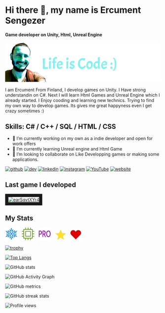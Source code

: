 # Hi there 👋, my name is Ercument Sengezer
#### Game developer on Unity, Html, Unreal Engine
![Game developer on Unity, Html, Unreal Engine](https://github.com/ercutto/ercutto/blob/main/Erccument%20Sengezer.png)

I am Ercument From Finland, I develop games on Unity. I Have strong understandin on C#. Next I will learn Html Games and Unreal Engine which I already started.
I Enjoy cooding and learning new technics. Trying to find my own way to develop games. Its gives me great happyness even I get crazy sometimes :) 

## Skills: C# / C++ / SQL / HTML / CSS

- 🔭 I’m currently working on my own as a indie developer and open for work offers 
- 🌱 I’m currently learning Unreal engine and Html Game 
- 👯 I’m looking to collaborate on Like Developping games or making some applications. 


[<img src='https://cdn.jsdelivr.net/npm/simple-icons@3.0.1/icons/github.svg' alt='github' height='40'>](https://github.com/ercutto)  [<img src='https://cdn.jsdelivr.net/npm/simple-icons@3.0.1/icons/hashnode.svg' alt='dev' height='40'>](https://ercuttogamelay.blogspot.com/)  [<img src='https://cdn.jsdelivr.net/npm/simple-icons@3.0.1/icons/linkedin.svg' alt='linkedin' height='40'>](https://www.linkedin.com/in/ercument-sengezer-linktome/)  [<img src='https://cdn.jsdelivr.net/npm/simple-icons@3.0.1/icons/instagram.svg' alt='instagram' height='40'>](https://www.instagram.com/ercutto/)  [<img src='https://cdn.jsdelivr.net/npm/simple-icons@3.0.1/icons/youtube.svg' alt='YouTube' height='40'>](https://www.youtube.com/c/ercuttogameplay)  [<img src='https://cdn.jsdelivr.net/npm/simple-icons@3.0.1/icons/icloud.svg' alt='website' height='40'>](https://bamboomgame.fi/)  
## Last game I developed
<a href="https://www.youtube.com/watch?v=earSqvtXYr4" target="_blank"><img src="https://www.youtube.com/watch?v=earSqvtXYr4/0.jpg" 
alt=" earSqvtXYr4" width="240" height="180" border="10" /></a>
## My Stats
<a href='https://archiveprogram.github.com/'><img src='https://raw.githubusercontent.com/acervenky/animated-github-badges/master/assets/acbadge.gif' width='40' height='40'></a> <a href='https://docs.github.com/en/developers'><img src='https://raw.githubusercontent.com/acervenky/animated-github-badges/master/assets/devbadge.gif' width='40' height='40'></a> <a href='https://github.com/pricing'><img src='https://raw.githubusercontent.com/acervenky/animated-github-badges/master/assets/pro.gif' width='40' height='40'></a> <a href='https://stars.github.com/'><img src='https://raw.githubusercontent.com/acervenky/animated-github-badges/master/assets/starbadge.gif' width='35' height='35'></a> <a href='https://docs.github.com/en/github/supporting-the-open-source-community-with-github-sponsors'><img src='https://raw.githubusercontent.com/acervenky/animated-github-badges/master/assets/sponsorbadge.gif' width='35' height='35'></a> 

[![trophy](https://github-profile-trophy.vercel.app/?username=ercutto)](https://github.com/ryo-ma/github-profile-trophy)

[![Top Langs](https://github-readme-stats.vercel.app/api/top-langs/?username=ercutto)](https://github.com/anuraghazra/github-readme-stats)

![GitHub stats](https://github-readme-stats.vercel.app/api?username=ercutto&show_icons=true&count_private=true)  

![GitHub Activity Graph](https://activity-graph.herokuapp.com/graph?username=ercutto)  

![GitHub metrics](https://metrics.lecoq.io/ercutto)  

![GitHub streak stats](https://github-readme-streak-stats.herokuapp.com/?user=ercutto)  

![Profile views](https://gpvc.arturio.dev/ercutto)  


<!--
**ercutto/ercutto** is a ✨ _special_ ✨ repository because its `README.md` (this file) appears on your GitHub profile.

Here are some ideas to get you started:

- 🔭 I’m currently working on ...
- 🌱 I’m currently learning ...
- 👯 I’m looking to collaborate on ...
- 🤔 I’m looking for help with ...
- 💬 Ask me about ...
- 📫 How to reach me: ...
- 😄 Pronouns: ...
- ⚡ Fun fact: ...
-->
